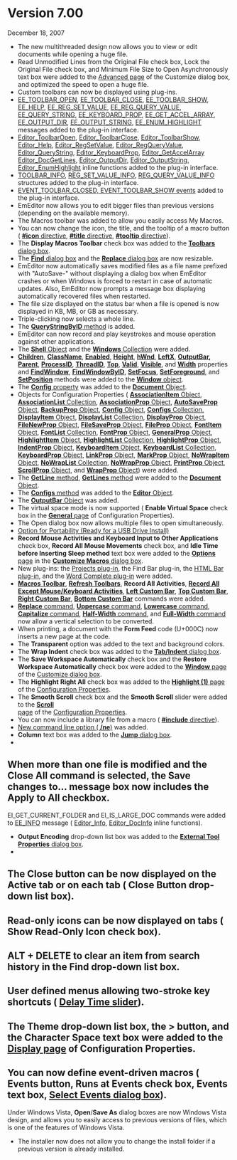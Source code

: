 # Version 7.00

December 18, 2007

- The new multithreaded design now allows you to view or edit documents while opening a huge file.
- Read Unmodified Lines from the Original File check box, Lock the Original File check box, and
Minimum File Size to Open Asynchronously text box were added to the [Advanced page](../dlg/customize/advanced/index) of the Customize dialog box, and optimized the speed to open a huge file.
- Custom toolbars can now be displayed using plug-ins.
- [EE\_TOOLBAR\_OPEN](../plugin/message/ee_toolbar_open), [EE\_TOOLBAR\_CLOSE](../plugin/message/ee_toolbar_close), [EE\_TOOLBAR\_SHOW](../plugin/message/ee_toolbar_show),
[EE\_HELP](../plugin/message/ee_help), [EE\_REG\_SET\_VALUE](../plugin/message/ee_reg_set_value), [EE\_REG\_QUERY\_VALUE](../plugin/message/ee_reg_query_value), [EE\_QUERY\_STRING](../plugin/message/ee_query_string),
[EE\_KEYBOARD\_PROP](../plugin/message/ee_keyboard_prop), [EE\_GET\_ACCEL\_ARRAY](../plugin/message/ee_get_accel_array), [EE\_OUTPUT\_DIR](../plugin/message/ee_output_dir),
[EE\_OUTPUT\_STRING](../plugin/message/ee_output_string), [EE\_ENUM\_HIGHLIGHT](../plugin/message/ee_enum_highlight) messages added to the plug-in interface.
- [Editor\_ToolbarOpen](../plugin/macro/editor_toolbaropen), [Editor\_ToolbarClose](../plugin/macro/editor_toolbarclose), [Editor\_ToolbarShow](../plugin/macro/editor_toolbarshow),
[Editor\_Help](../plugin/macro/editor_help), [Editor\_RegSetValue](../plugin/macro/editor_regsetvalue), [Editor\_RegQueryValue](../plugin/macro/editor_regqueryvalue), [Editor\_QueryString](../plugin/macro/editor_querystring),
[Editor\_KeyboardProp](../plugin/macro/editor_keyboardprop), [Editor\_GetAccelArray](../plugin/macro/editor_getaccelarray) [Editor\_DocGetLines](../plugin/macro/editor_docgetlines),
[Editor\_OutputDir](../plugin/macro/editor_outputdir), [Editor\_OutputString](../plugin/macro/editor_outputstring), [Editor\_EnumHighlight](../plugin/macro/editor_enumhighlight) inline functions added to the plug-in
interface.
- [TOOLBAR\_INFO](../plugin/structure/toolbar_info), [REG\_SET\_VALUE\_INFO](../plugin/structure/reg_set_value_info), [REG\_QUERY\_VALUE\_INFO](../plugin/structure/reg_query_value_info) structures added to
the plug-in interface.
- [EVENT\_TOOLBAR\_CLOSED, EVENT\_TOOLBAR\_SHOW events](../plugin/event/index) added to the plug-in interface.
- EmEditor now allows you to edit bigger files than previous versions (depending on the available memory).
- The Macros toolbar was added to allow you easily access My Macros.
- You can now change the icon, the title, and the tooltip of a macro button ( [**#icon** directive](../macro/directive/icon), [**#title** directive](../macro/directive/title), [**#tooltip** directive](../macro/directive/tooltip)).
- The **Display Macros Toolbar** check box was added to the [**Toolbars** dialog box](../dlg/toolbars/index).
- The [**Find** dialog box](../dlg/find/index) and the
[**Replace** dialog box](../dlg/replace/index) are now resizable.
- EmEditor now automatically saves modified files as a file name prefixed with "AutoSave-" without displaying a dialog box when EmEditor crashes or when Windows is forced to restart in case of automatic updates. Also, EmEditor now prompts a
message box displaying automatically recovered files when restarted.
- The file size displayed on the status bar when a file is opened is now displayed in KB, MB, or GB as necessary.
- Triple-clicking now selects a whole line.
- The [**QueryStringByID** method](../macro/editor/editor_querystringbyid) is added.
- EmEditor can now record and play keystrokes and mouse operation against other applications.
- The [**Shell** Object](../macro/shell/index) and the [**Windows** Collection](../macro/windows/index) were added.
- **[Children](../macro/window/children)**, **[ClassName](../macro/window/class_name)**, **[Enabled](../macro/window/enabled)**, **[Height](../macro/window/height)**,
**[hWnd](../macro/window/hwnd)**, **[LeftX](../macro/window/leftx)**, **[OutputBar](../macro/window/output_bar),** **[Parent](../macro/window/parent)**, **[ProcessID](../macro/window/process_id)**, **[ThreadID](../macro/window/thread_id)**,
**[Top](../macro/window/top)**, **[Valid](../macro/window/valid)**, **[Visible](../macro/window/visible)**, and **[Width](../macro/window/width)** properties and **[FindWindow](../macro/window/find_window)**,
**[FindWindowByID](../macro/window/find_window_by_id)**, **[SetFocus](../macro/window/set_focus)**, **[SetForeground](../macro/window/set_foreground)**, and **[SetPosition](../macro/window/set_position)**
methods
were added to the [**Window** object](../macro/window/index).
- The [**Config** property](../macro/document/config) was added to the [**Document** Object](../macro/document/index).
- Objects for Configuration Properties ( [**AssociationItem** Object](../macro/association_item/index), [**AssociationList** Collection](../macro/association_list/index),
[**AssociationProp** Object](../macro/association_prop/index), [**AutoSaveProp** Object](../macro/auto_save_prop/index), [**BackupProp** Object](../macro/backup_prop/index),
[**Config** Object](../macro/config/index), [**Configs** Collection,](../macro/configs/index) [**DisplayItem** Object](../macro/display_item/index), [**DisplayList** Collection](../macro/display_list/index),
[**DisplayProp** Object](../macro/display_prop/index), [**FileNewProp** Object](../macro/file_new_prop/index), [**FileSaveProp** Object](../macro/file_save_prop/index),
[**FileProp** Object](../macro/file_prop/index), [**FontItem** Object](../macro/font_item/index), [**FontList** Collection](../macro/font_list/index), [**FontProp** Object](../macro/font_prop/index), [**GeneralProp** Object](../macro/general_prop/index), [**HighlightItem** Object](../macro/highlight_item/index), [**HighlightList** Collection](../macro/highlight_list/index),
[**HighlightProp** Object](../macro/highlight_prop/index), [**IndentProp** Object](../macro/indent_prop/index), [**KeyboardItem** Object](../macro/keyboard_item/index),
[**KeyboardList** Collection](../macro/keyboard_list/index), [**KeyboardProp** Object](../macro/keyboard_prop/index), [**LinkProp** Object](../macro/link_prop/index),
[**MarkProp** Object](../macro/mark_prop/index), [**NoWrapItem** Object](../macro/no_wrap_item/index), [**NoWrapList** Collection](../macro/no_wrap_list/index),
[**NoWrapProp** Object](../macro/no_wrap_prop/index), [**PrintProp** Object](../macro/print_prop/index), [**ScrollProp** Object](../macro/scroll_prop/index), and
[**WrapProp** Object](../macro/wrap_prop/index)) were added.
- The [**GetLine** method](../macro/document/getline), [**GetLines** method](../macro/document/getlines) were added to the [**Document** Object](../macro/document/index).
- The [**Configs** method](../macro/editor/configs) was added to the [**Editor** Object](../macro/editor/index).
- The [**OutputBar** Object](../macro/output_bar/index) was added.
- The virtual space mode is now supported ( **Enable Virtual Space** check box in the
[**General** page](../dlg/properties/general/index) of Configuration Properties).
- The Open dialog box now allows multiple files to open simultaneously.
- [Option for Portability (Ready for a USB Drive Install)](../features/portable)
- **Record Mouse Activities and Keyboard Input to Other Applications** check box, **Record All Mouse Movements** check box, and
**Idle Time before Inserting Sleep method** text box were added to the
[**Options** page](../dlg/macro_customize/options/index) in the
[**Customize Macros** dialog box](../dlg/macro_customize/index).
- New plug-ins: the
[Projects plug-in](../howto/plugin/plugin_projects), the Find Bar plug-in, the [HTML Bar plug-in](../howto/plugin/plugin_htmlbar), and the [Word Complete plug-in](../howto/plugin/plugin_wordcomplete) were added.
- [**Macros Toolbar**](../cmd/view/show_macros_bar), [**Refresh Toolbars**](../cmd/view/refresh_toolbars), **Record All Activities**,
**[Record All Except Mouse/Keyboard Activities](../cmd/macros/record_no_mouse)**, **[Left Custom Bar](../cmd/window/left_custom_bar)**, **[Top Custom Bar](../cmd/window/top_custom_bar)**, **[Right Custom Bar](../cmd/window/right_custom_bar)**, **[Bottom Custom Bar](../cmd/window/bottom_custom_bar)** commands were added.
- [**Replace** command](../cmd/search/edit_replace),
[**Uppercase** command](../cmd/edit/make_upper),
[**Lowercase** command](../cmd/edit/make_lower),
[**Capitalize** command](../cmd/edit/capitalize), [**Half-Width** command](../cmd/edit/zen_to_han), and
[**Full-Width** command](../cmd/edit/han_to_zen) now allow a vertical selection
to be converted.
- When printing, a document with the **Form Feed** code (U+000C) now inserts a new page at the code.
- The **Transparent** option was added to the text and background colors.
- The **Wrap Indent** check box was added to the [**Tab/Indent** dialog box](../dlg/properties/general/indent/index).
- The **Save Workspace Automatically** check box and the **Restore Workspace Automatically** check box were
added to the [**Window** page](../dlg/customize/window/index) of the
[Customize dialog box](../dlg/customize/index).
- The **Highlight**
**Right All** check box was added to the
[**Highlight (1)** page](../dlg/properties/highlight1/index) of the [Configuration Properties](../dlg/properties/index).
- The **Smooth Scroll**
check box and the **Smooth Scroll**
slider were added to the [**Scroll** \
page](../dlg/properties/scroll/index) of the [Configuration Properties](../dlg/properties/index).
- You can now include a library file from a macro ( [**#include** directive](../macro/directive/include)).
- [New command line option ( **/ne**)](../howto/file/file_commandline) was added.
- **Column** text box was added to the [**Jump** dialog box](../dlg/jump/index).
-
When more than one file is modified and the **Close All** command is selected, the **Save changes to...** message box now includes the **Apply to All** checkbox.
-
EI\_GET\_CURRENT\_FOLDER and EI\_IS\_LARGE\_DOC commands were added to
[EE\_INFO](../plugin/message/ee_info) message ( [Editor\_Info](../plugin/macro/editor_info), [Editor\_DocInfo](../plugin/macro/editor_docinfo) inline functions).
- **Output Encoding** drop-down list box was added to the [**External Tool Properties** dialog box](../dlg/tools/properties/index).
-
The Close button can be now displayed on the Active tab or on each tab ( **Close Button** drop-down list box).
-
Read-only icons can be now displayed on tabs ( **Show Read-Only Icon** check box).
-
ALT + DELETE to clear an item from search history in the Find drop-down list box.
-
User defined menus allowing two-stroke key shortcuts ( [**Delay Time** slider](../dlg/menus/index)).
-
The **Theme** drop-down list box, the **>** button, and the
**Character Space** text box were added to the **[Display page](../dlg/properties/display/index)** of Configuration Properties.
-
You can now define event-driven macros ( **Events** button,
**Runs at Events** check box,
**Events** text box, [**Select Events** dialog box](../dlg/macro_customize/my_macros/select_events/index)).
-
Under Windows Vista, **Open**/**Save As** dialog boxes are now Windows Vista design, and allows you to easily access to previous versions of files, which is one of the features of Windows Vista.
- The installer now does not allow you to change the install folder if a previous version is already installed.
